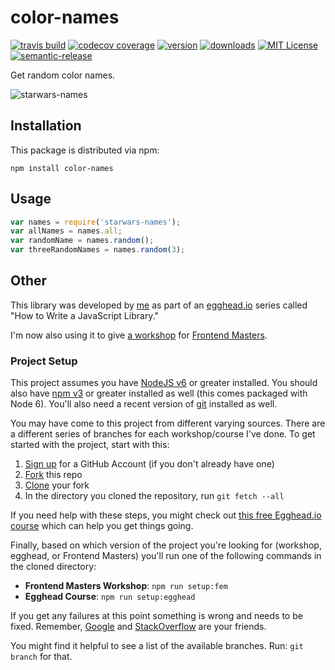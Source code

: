 # color-names

[![travis build](https://img.shields.io/travis/mrkd/color-names.svg?style=flat-square)](https://travis-ci.org/mrkd/color-names) [![codecov coverage](https://img.shields.io/codecov/c/github/kentcdodds/starwars-names.svg?style=flat-square)](https://codecov.io/github/kentcdodds/starwars-names) [![version](https://img.shields.io/npm/v/starwars-names.svg?style=flat-square)](http://npm.im/starwars-names) [![downloads](https://img.shields.io/npm/dm/starwars-names.svg?style=flat-square)](http://npm-stat.com/charts.html?package=starwars-names&from=2015-08-01) [![MIT License](https://img.shields.io/npm/l/starwars-names.svg?style=flat-square)](http://opensource.org/licenses/MIT) [![semantic-release](https://img.shields.io/badge/%20%20%F0%9F%93%A6%F0%9F%9A%80-semantic--release-e10079.svg?style=flat-square)](https://github.com/semantic-release/semantic-release)

Get random color names.

![starwars-names](other/starwars-names.gif)

## Installation

This package is distributed via npm:

```
npm install color-names
```

## Usage

```javascript
var names = require('starwars-names');
var allNames = names.all;
var randomName = names.random();
var threeRandomNames = names.random(3);
```

## Other

This library was developed by [me](https://twitter.com/kentcdodds) as part of an [egghead.io](http://egghead.io/) series called "How to Write a JavaScript Library."

I'm now also using it to give [a workshop](http://kcd.im/fem-oss) for [Frontend Masters](https://frontendmasters.com).

### Project Setup

This project assumes you have [NodeJS v6](http://nodejs.org/) or greater installed. You should also have [npm v3](https://www.npmjs.com/) or greater installed as well (this comes packaged with Node 6). You'll also need a recent version of [git](https://git-scm.com/) installed as well.

You may have come to this project from different varying sources. There are a different series of branches for each workshop/course I've done. To get started with the project, start with this:

1. [Sign up](https://github.com/join) for a GitHub Account (if you don't already have one)
2. [Fork](https://help.github.com/articles/fork-a-repo/) this repo
3. [Clone](https://help.github.com/articles/cloning-a-repository/) your fork
4. In the directory you cloned the repository, run `git fetch --all`

If you need help with these steps, you might check out [this free Egghead.io course](http://kcd.im/pull-request) which can help you get things going.

Finally, based on which version of the project you're looking for (workshop, egghead, or Frontend Masters) you'll run one of the following commands in the cloned directory:

- **Frontend Masters Workshop**: `npm run setup:fem`
- **Egghead Course**: `npm run setup:egghead`

If you get any failures at this point something is wrong and needs to be fixed. Remember, [Google](https://google.com) and [StackOverflow](https://stackoverflow.com) are your friends.

You might find it helpful to see a list of the available branches. Run: `git branch` for that.
